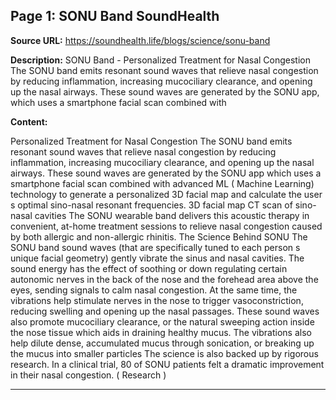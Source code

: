 ## Page 1: SONU Band SoundHealth

**Source URL:** https://soundhealth.life/blogs/science/sonu-band

**Description:** SONU Band - Personalized Treatment for Nasal Congestion The SONU band emits resonant sound waves that relieve nasal congestion by reducing inflammation, increasing mucociliary clearance, and opening up the nasal airways. These sound waves are generated by the SONU app, which uses a smartphone facial scan combined with

**Content:**

Personalized Treatment for Nasal Congestion The SONU band emits resonant sound waves that relieve nasal congestion by reducing inflammation, increasing mucociliary clearance, and opening up the nasal airways. These sound waves are generated by the SONU app which uses a smartphone facial scan combined with advanced ML ( Machine Learning) technology to generate a personalized 3D facial map and calculate the user s optimal sino-nasal resonant frequencies. 3D facial map CT scan of sino-nasal cavities The SONU wearable band delivers this acoustic therapy in convenient, at-home treatment sessions to relieve nasal congestion caused by both allergic and non-allergic rhinitis. The Science Behind SONU The SONU band sound waves (that are specifically tuned to each person s unique facial geometry) gently vibrate the sinus and nasal cavities. The sound energy has the effect of soothing or down regulating certain autonomic nerves in the back of the nose and the forehead area above the eyes, sending signals to calm nasal congestion. At the same time, the vibrations help stimulate nerves in the nose to trigger vasoconstriction, reducing swelling and opening up the nasal passages. These sound waves also promote mucociliary clearance, or the natural sweeping action inside the nose tissue which aids in draining healthy mucus. The vibrations also help dilute dense, accumulated mucus through sonication, or breaking up the mucus into smaller particles The science is also backed up by rigorous research. In a clinical trial, 80 of SONU patients felt a dramatic improvement in their nasal congestion. ( Research )

---
